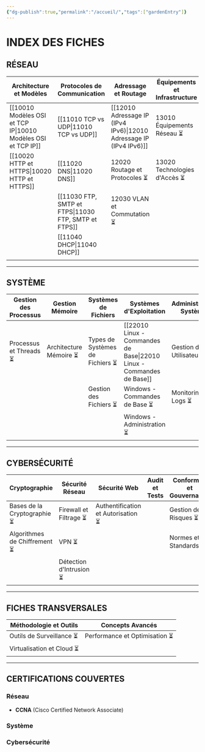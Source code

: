 ```yaml
---
{"dg-publish":true,"permalink":"/accueil/","tags":["gardenEntry"]}
---
```


# INDEX DES FICHES 

## RÉSEAU

| Architecture et Modèles             | Protocoles de Communication | Adressage et Routage                   | Équipements et Infrastructure |
| ----------------------------------- | --------------------------- | -------------------------------------- | ----------------------------- |
| [[10010 Modèles OSI et TCP IP\|10010 Modèles OSI et TCP IP]]<br> | [[11010 TCP vs UDP\|11010 TCP vs UDP]]<br>    | [[12010 Adressage IP (IPv4 IPv6)\|12010 Adressage IP (IPv4 IPv6)]]<br> | 13010 Équipements Réseau ⏳    |
| [[10020 HTTP et HTTPS\|10020 HTTP et HTTPS]]             | [[11020 DNS\|11020 DNS]]<br>           | 12020 Routage et Protocoles ⏳<br>      | 13020 Technologies d'Accès ⏳  |
|                                     | [[11030 FTP, SMTP et FTPS\|11030 FTP, SMTP et FTPS]] | 12030 VLAN et Commutation ⏳            |                               |
|                                     | [[11040 DHCP\|11040 DHCP]]              |                                        |                               |
|                                     |                             |                                        |                               |

---

## SYSTÈME

| Gestion des Processus  | Gestion Mémoire        | Systèmes de Fichiers            | Systèmes d'Exploitation             | Administration Système     |
| ---------------------- | ---------------------- | ------------------------------- | ----------------------------------- | -------------------------- |
| Processus et Threads ⏳ | Architecture Mémoire ⏳ | Types de Systèmes de Fichiers ⏳ | [[22010 Linux - Commandes de Base\|22010 Linux - Commandes de Base]] | Gestion des Utilisateurs ⏳ |
|                        |                        | Gestion des Fichiers ⏳          | Windows - Commandes de Base ⏳       | Monitoring et Logs ⏳       |
|                        |                        |                                 | Windows - Administration ⏳          |                            |

---

##  CYBERSÉCURITÉ

| Cryptographie                | Sécurité Réseau         | Sécurité Web                       | Audit et Tests | Conformité et Gouvernance |
| ---------------------------- | ----------------------- | ---------------------------------- | -------------- | ------------------------- |
| Bases de la Cryptographie ⏳  | Firewall et Filtrage ⏳  | Authentification et Autorisation ⏳ |                | Gestion des Risques ⏳     |
| Algorithmes de Chiffrement ⏳ | VPN ⏳                   |                                    |                | Normes et Standards ⏳     |
|                              | Détection d'Intrusion ⏳ |                                    |                |                           |

---

##  FICHES TRANSVERSALES

| Méthodologie et Outils    | Concepts Avancés              |
| ------------------------- | ----------------------------- |
| Outils de Surveillance ⏳  | Performance et Optimisation ⏳ |
| Virtualisation et Cloud ⏳ |                               |

---
##  CERTIFICATIONS COUVERTES

### Réseau

- **CCNA** (Cisco Certified Network Associate)

### Système

### Cybersécurité



